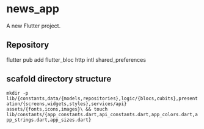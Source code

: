# news_app

A new Flutter project.

## Repository

flutter pub add flutter_bloc http intl shared_preferences

## scafold directory structure

`mkdir -p lib/{constants,data/{models,repositories},logic/{blocs,cubits},presentation/{screens,widgets,styles},services/api} assets/{fonts,icons,images}\
&& touch lib/constants/{app_constants.dart,api_constants.dart,app_colors.dart,app_strings.dart,app_sizes.dart}`
